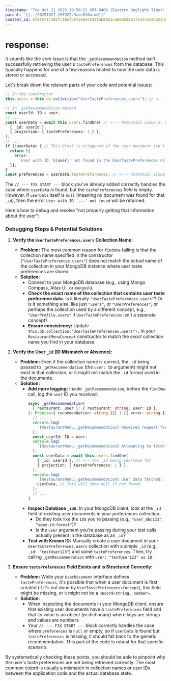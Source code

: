 ```yaml
---
timestamp: 'Tue Oct 21 2025 19:59:22 GMT-0400 (Eastern Daylight Time)'
parent: '[[../20251021_195922.9cee816a.md]]'
content_id: bf9fb717392fc18ef597a66e4242fab80b1ca66662801fe21c6c86a33db5e956
---
```


# response:

It sounds like the core issue is that the `_getRecommendation` method isn't successfully retrieving the user's `tastePreferences` from the database. This typically happens for one of a few reasons related to how the user data is stored or accessed.

Let's break down the relevant parts of your code and potential issues:

```typescript
// In the constructor
this.users = this.db.collection("UserTastePreferences.users"); // <--- Potential issue 1: Collection name

// In _getRecommendation method
const userId: ID = user;
// ...
const userData = await this.users.findOne( // <--- Potential issue 2: Query ID mismatch or document absence
  { _id: userId },
  { projection: { tastePreferences: 1 } },
);
// ...
if (!userData) { // This block is triggered if the user document isn't found
  return [{
    error:
      `User with ID '${user}' not found in the UserTastePreferences collection.`,
  }];
}
const preferences = userData.tastePreferences; // <--- Potential issue 3: 'tastePreferences' field missing/empty
```

The `// --- FIX START ---` block you've already added correctly handles the case where `userData` *is* found, but the `tastePreferences` field is empty. However, if `userData` itself is `null` (meaning no document was found for that `_id`), then the error `User with ID '...' not found` will be returned.

Here's how to debug and resolve "not properly getting that information about the user":

### Debugging Steps & Potential Solutions

1. **Verify the `UserTastePreferences.users` Collection Name:**
   * **Problem:** The most common reason for `findOne` failing is that the collection name specified in the constructor (`"UserTastePreferences.users"`) does not match the *actual* name of the collection in your MongoDB instance where user taste preferences are stored.
   * **Solution:**
     * Connect to your MongoDB database (e.g., using Mongo Compass, Atlas UI, or `mongosh`).
     * **Check the exact name of the collection that contains user taste preference data.** Is it literally `"UserTastePreferences.users"`? Or is it something else, like just `"users"`, or `"UserPreferences"`, or perhaps the collection used by a different concept, e.g., `"UserProfile.users"` if `UserTastePreferences` isn't a separate concept?
     * **Ensure consistency:** Update `this.db.collection("UserTastePreferences.users");` in your `RestaurantMenuConcept` constructor to match the *exact* collection name you find in your database.

2. **Verify the User `_id` (ID Mismatch or Absence):**
   * **Problem:** Even if the collection name is correct, the `_id` being passed to `_getRecommendation` (the `user: ID` argument) might not exist in that collection, or it might not match the `_id` format used in the documents.
   * **Solution:**
     * **Add more logging:** Inside `_getRecommendation`, before the `findOne` call, log the `user` ID you received:
       ```typescript
       async _getRecommendation(
         { restaurant, user }: { restaurant: string; user: ID },
       ): Promise<{ recommendation: string }[] | [{ error: string }]> {
         // ...
         console.log(
           `[RestaurantMenu._getRecommendation] Received request for user ID: '${user}' at restaurant: '${restaurant}'`,
         );
         const userId: ID = user;
         console.log(
           `[RestaurantMenu._getRecommendation] Attempting to fetch user with ID: ${userId}`,
         );
         const userData = await this.users.findOne(
           { _id: userId }, // <-- The _id being searched for
           { projection: { tastePreferences: 1 } },
         );
         console.log(
           `[RestaurantMenu._getRecommendation] User data fetched:`,
           userData, // This will show null if not found
         );
         // ...
       }
       ```
     * **Inspect Database `_id`s:** In your MongoDB client, look at the `_id` field of existing user documents in your preferences collection.
       * Do they look like the `ID`s you're passing (e.g., `"user_abc123"`, `"some:id:format"`)?
       * Is the `user` argument you're passing during your test calls actually present in the database as an `_id`?
     * **Test with Known ID:** Manually create a user document in your `UserTastePreferences.users` collection with a simple `_id` (e.g., `_id: "testUser123"`) and some `tastePreferences`. Then, try calling `_getRecommendation` with `user: "testUser123" as ID`.

3. **Ensure `tastePreferences` Field Exists and is Structured Correctly:**
   * **Problem:** While your `UserDocument` interface defines `tastePreferences`, it's possible that when a user document is first created (if it's not done by `UserTastePreferencesConcept`), this field might be missing, or it might not be a `Record<string, number>`.
   * **Solution:**
     * When inspecting the documents in your MongoDB client, ensure that existing user documents have a `tastePreferences` field and that its value is an object (or dictionary) where keys are strings and values are numbers.
     * Your `// --- FIX START ---` block correctly handles the case where `preferences` is `null` or empty, so if `userData` *is* found but `tastePreferences` is missing, it should fall back to the generic recommendation. This part of the code is robust for that specific scenario.

By systematically checking these points, you should be able to pinpoint why the user's taste preferences are not being retrieved correctly. The most common culprit is usually a mismatch in collection names or user IDs between the application code and the actual database state.
